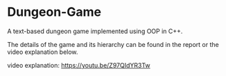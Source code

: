 # Dungeon-Game
A text-based dungeon game implemented using OOP in C++.

The details of the game and its hierarchy can be found in the report or the video explanation below.

video explanation: <https://youtu.be/Z97QIdYR3Tw>
